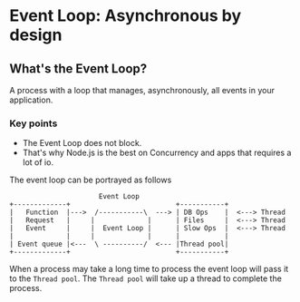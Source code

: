 # Event Loop: Asynchronous by design

## What's the Event Loop?
A process with a loop that manages, asynchronously, all events in your application.

### Key points
- The Event Loop does not block.   
- That's why Node.js is the best on Concurrency and apps that requires a lot of io.   

The event loop can be portrayed as follows

```
                      Event Loop
+-------------+                          +-----------+
|   Function  |--->  /-----------\  ---> | DB Ops    |  <---> Thread
|   Request   |     |             |      | Files     |  <---> Thread
|   Event     |     |  Event Loop |      | Slow Ops  |  <---> Thread
|             |     |             |      |           |
| Event queue |<---  \ ----------/  <--- |Thread pool|
+-------------+                          +-----------+
```

When a process may take a long time to process the event loop will pass it to the `Thread pool`. The `Thread pool` will take up a thread to complete the process.
